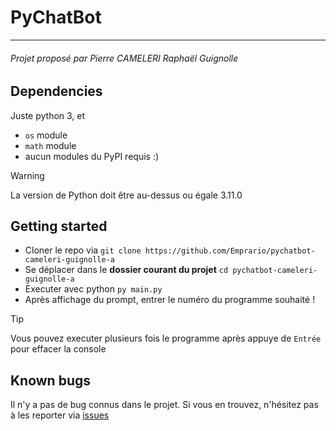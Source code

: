 # PyChatBot

---

###### Projet proposé par Pierre CAMELERI Raphaël Guignolle

## Dependencies

Juste python 3, et
* `os` module
* `math` module
* aucun modules du PyPI requis :)

> [!WARNING]
> La version de Python doit être au-dessus ou égale 3.11.0

## Getting started

* Cloner le repo via `git clone https://github.com/Emprario/pychatbot-cameleri-guignolle-a`
* Se déplacer dans le **dossier courant du projet** `cd pychatbot-cameleri-guignolle-a`
* Executer avec python `py main.py`
* Après affichage du prompt, entrer le numéro du programme souhaité !

> [!TIP]
> Vous pouvez executer plusieurs fois le programme après appuye de `Entrée` pour effacer la console

## Known bugs

Il n'y a pas de bug connus dans le projet.
Si vous en trouvez, n'hésitez pas à les reporter via [issues](https://github.com/Emprario/pychatbot-cameleri-guignolle-a/issues) 